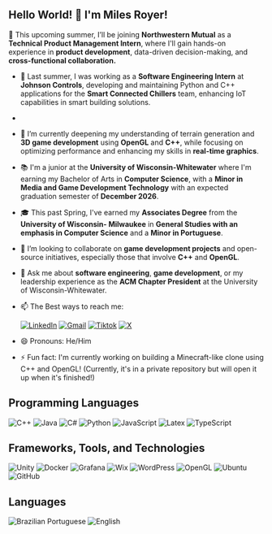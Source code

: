 ## Hello World! 👋 I'm Miles Royer! 

🏢 This upcoming summer, I’ll be joining **Northwestern Mutual** as a **Technical Product Management Intern**, where I'll gain hands-on experience in **product development**, data-driven decision-making, and **cross-functional collaboration.**

- 🔭 Last summer, I was working as a **Software Engineering Intern** at **Johnson Controls**, developing and maintaining Python and C++ applications for the **Smart Connected Chillers** team, enhancing IoT capabilities in smart building solutions.
-    
- 🌱 I’m currently deepening my understanding of terrain generation and **3D game development** using **OpenGL** and **C++**, while focusing on optimizing performance and enhancing my skills in **real-time graphics**.
 
- 📚 I'm a junior at the **University of Wisconsin-Whitewater** where I'm earning my Bachelor of Arts in **Computer Science**, with a **Minor in Media and Game Development Technology** with an expected graduation semester of **December 2026**.

- 🎓  This past Spring, I've earned my **Associates Degree** from the **University of Wisconsin- Milwaukee** in **General Studies with an emphasis in Computer Science** and a **Minor in Portuguese**. 

- 👯 I’m looking to collaborate on **game development projects** and open-source initiatives, especially those that involve **C++** and **OpenGL**.

- 💬 Ask me about **software engineering**, **game development**, or my leadership experience as the **ACM Chapter President** at the University of Wisconsin-Whitewater.
  

- 📫 The Best ways to reach me:
  
  [![LinkedIn](https://img.shields.io/badge/-LinkedIn-blue?style=for-the-badge&logo=LinkedIn&logoColor=white)](https://www.linkedin.com/in/milesroyer/)
  [![Gmail](https://img.shields.io/badge/-Gmail-D14836?style=for-the-badge&logo=Gmail&logoColor=white)](mailto:mainmilesaroyer@gmail.com)
 [![Tiktok](https://img.shields.io/badge/TikTok-000000?style=for-the-badge&logo=tiktok&logoColor=white)](https://www.tiktok.com/@milesroyeet)
[![X](https://img.shields.io/badge/X-000000?style=for-the-badge&logo=x&logoColor=white)](https://x.com/miles_royeet)

- 😄 Pronouns: He/Him

- ⚡ Fun fact: I'm currently working on building a Minecraft-like clone using C++ and OpenGL! (Currently, it's in a private repository but will open it up when it's finished!)


## Programming Languages
![C++](https://img.shields.io/badge/C%2B%2B-00599C?style=for-the-badge&logo=c%2B%2B&logoColor=white) ![Java](https://img.shields.io/badge/java-%23ED8B00.svg?style=for-the-badge&logo=openjdk&logoColor=white) ![C#](https://img.shields.io/badge/C%23-239120?style=for-the-badge&logo=csharp&logoColor=white) ![Python](https://img.shields.io/badge/Python-FFD43B?style=for-the-badge&logo=python&logoColor=blue) ![JavaScript](https://img.shields.io/badge/JavaScript-323330?style=for-the-badge&logo=javascript&logoColor=F7DF1E) ![Latex](https://img.shields.io/badge/LaTeX-47A141?style=for-the-badge&logo=LaTeX&logoColor=white) ![TypeScript](https://img.shields.io/badge/TypeScript-007ACC?style=for-the-badge&logo=typescript&logoColor=white) 
## Frameworks, Tools, and Technologies
![Unity](https://img.shields.io/badge/Unity-100000?style=for-the-badge&logo=unity&logoColor=white) ![Docker](	https://img.shields.io/badge/Docker-2CA5E0?style=for-the-badge&logo=docker&logoColor=white) ![Grafana](https://img.shields.io/badge/Grafana-F46800?style=for-the-badge&logo=grafana&logoColor=white) ![Wix](https://img.shields.io/badge/Wix-000000?style=for-the-badge&logo=wix&logoColor=white) ![WordPress](https://img.shields.io/badge/WordPress-21759B?style=for-the-badge&logo=wordpress&logoColor=white) ![OpenGL](https://img.shields.io/badge/OpenGL-FFFFFF?style=for-the-badge&logo=opengl) ![Ubuntu](https://img.shields.io/badge/Ubuntu-E95420?style=for-the-badge&logo=ubuntu&logoColor=white) ![GitHub](https://img.shields.io/badge/GitHub%20Pages-222222?style=for-the-badge&logo=GitHub%20Pages&logoColor=white) 
## Languages
![Brazilian Portuguese](https://img.shields.io/badge/Brazilian_Portuguese-009739?style=for-the-badge&logo=brazil&logoColor=white) 
![English](https://img.shields.io/badge/American_English-0072CE?style=for-the-badge&logo=usa&logoColor=white)

